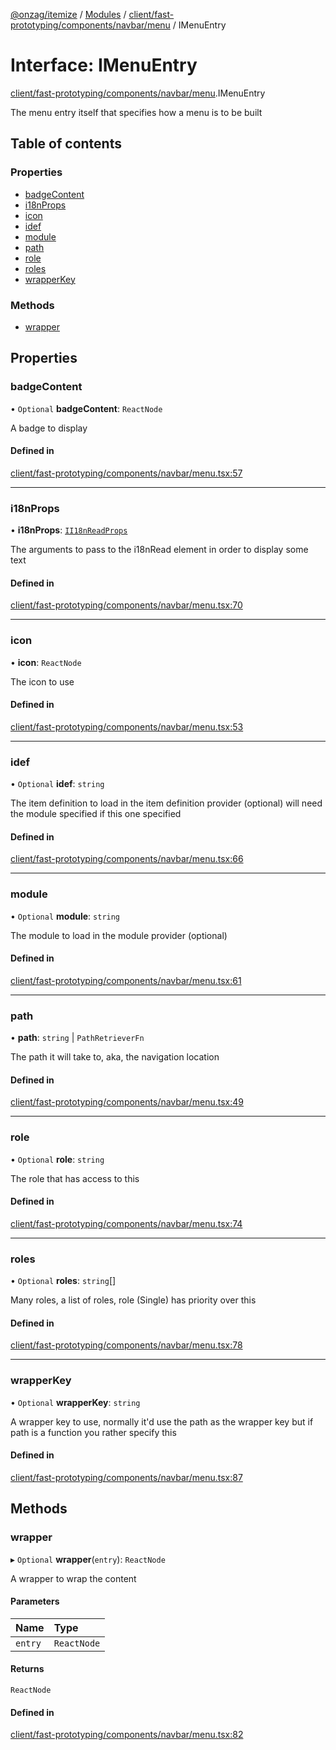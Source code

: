 [@onzag/itemize](../README.md) / [Modules](../modules.md) / [client/fast-prototyping/components/navbar/menu](../modules/client_fast_prototyping_components_navbar_menu.md) / IMenuEntry

# Interface: IMenuEntry

[client/fast-prototyping/components/navbar/menu](../modules/client_fast_prototyping_components_navbar_menu.md).IMenuEntry

The menu entry itself that specifies
how a menu is to be built

## Table of contents

### Properties

- [badgeContent](client_fast_prototyping_components_navbar_menu.IMenuEntry.md#badgecontent)
- [i18nProps](client_fast_prototyping_components_navbar_menu.IMenuEntry.md#i18nprops)
- [icon](client_fast_prototyping_components_navbar_menu.IMenuEntry.md#icon)
- [idef](client_fast_prototyping_components_navbar_menu.IMenuEntry.md#idef)
- [module](client_fast_prototyping_components_navbar_menu.IMenuEntry.md#module)
- [path](client_fast_prototyping_components_navbar_menu.IMenuEntry.md#path)
- [role](client_fast_prototyping_components_navbar_menu.IMenuEntry.md#role)
- [roles](client_fast_prototyping_components_navbar_menu.IMenuEntry.md#roles)
- [wrapperKey](client_fast_prototyping_components_navbar_menu.IMenuEntry.md#wrapperkey)

### Methods

- [wrapper](client_fast_prototyping_components_navbar_menu.IMenuEntry.md#wrapper)

## Properties

### badgeContent

• `Optional` **badgeContent**: `ReactNode`

A badge to display

#### Defined in

[client/fast-prototyping/components/navbar/menu.tsx:57](https://github.com/onzag/itemize/blob/f2f29986/client/fast-prototyping/components/navbar/menu.tsx#L57)

___

### i18nProps

• **i18nProps**: [`II18nReadProps`](client_components_localization_I18nRead.II18nReadProps.md)

The arguments to pass to the i18nRead element in order to display some text

#### Defined in

[client/fast-prototyping/components/navbar/menu.tsx:70](https://github.com/onzag/itemize/blob/f2f29986/client/fast-prototyping/components/navbar/menu.tsx#L70)

___

### icon

• **icon**: `ReactNode`

The icon to use

#### Defined in

[client/fast-prototyping/components/navbar/menu.tsx:53](https://github.com/onzag/itemize/blob/f2f29986/client/fast-prototyping/components/navbar/menu.tsx#L53)

___

### idef

• `Optional` **idef**: `string`

The item definition to load in the item definition provider (optional)
will need the module specified if this one specified

#### Defined in

[client/fast-prototyping/components/navbar/menu.tsx:66](https://github.com/onzag/itemize/blob/f2f29986/client/fast-prototyping/components/navbar/menu.tsx#L66)

___

### module

• `Optional` **module**: `string`

The module to load in the module provider (optional)

#### Defined in

[client/fast-prototyping/components/navbar/menu.tsx:61](https://github.com/onzag/itemize/blob/f2f29986/client/fast-prototyping/components/navbar/menu.tsx#L61)

___

### path

• **path**: `string` \| `PathRetrieverFn`

The path it will take to, aka, the navigation
location

#### Defined in

[client/fast-prototyping/components/navbar/menu.tsx:49](https://github.com/onzag/itemize/blob/f2f29986/client/fast-prototyping/components/navbar/menu.tsx#L49)

___

### role

• `Optional` **role**: `string`

The role that has access to this

#### Defined in

[client/fast-prototyping/components/navbar/menu.tsx:74](https://github.com/onzag/itemize/blob/f2f29986/client/fast-prototyping/components/navbar/menu.tsx#L74)

___

### roles

• `Optional` **roles**: `string`[]

Many roles, a list of roles, role (Single) has priority over this

#### Defined in

[client/fast-prototyping/components/navbar/menu.tsx:78](https://github.com/onzag/itemize/blob/f2f29986/client/fast-prototyping/components/navbar/menu.tsx#L78)

___

### wrapperKey

• `Optional` **wrapperKey**: `string`

A wrapper key to use, normally it'd use the path as the wrapper key
but if path is a function you rather specify this

#### Defined in

[client/fast-prototyping/components/navbar/menu.tsx:87](https://github.com/onzag/itemize/blob/f2f29986/client/fast-prototyping/components/navbar/menu.tsx#L87)

## Methods

### wrapper

▸ `Optional` **wrapper**(`entry`): `ReactNode`

A wrapper to wrap the content

#### Parameters

| Name | Type |
| :------ | :------ |
| `entry` | `ReactNode` |

#### Returns

`ReactNode`

#### Defined in

[client/fast-prototyping/components/navbar/menu.tsx:82](https://github.com/onzag/itemize/blob/f2f29986/client/fast-prototyping/components/navbar/menu.tsx#L82)
